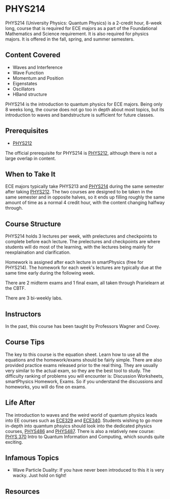 # PHYS214

PHYS214 (University Physics: Quantum Physics) is a 2-credit hour, 8-week long, course that is required for ECE majors as a part of the Foundational Mathematics and Science requirement. It is also required for physics majors. It is offered in the fall, spring, and summer semesters.

## Content Covered

- Waves and Interference
- Wave Function
- Momentum and Position
- Eigenstates
- Oscillators
- HBand structure
  
PHYS214 is the introduction to quantum physics for ECE majors. Being only 8 weeks long, the course does not go too in depth about most topics, but its introduction to waves and bandstructure is sufficient for future classes.

## Prerequisites

- [PHYS212](PHYS212.md)

The official prerequisite for PHYS214 is [PHYS212](PHYS212.md), although there is not a large overlap in content.

## When to Take It

ECE majors typically take PHYS213 and [PHYS214](PHYS214.md) during the same semester after taking [PHYS212](PHYS212.md). The two courses are designed to be taken in the same semester and in opposite halves, so it ends up filling roughly the same amount of time as a normal 4 credit hour, with the content changing halfway through.

## Course Structure

PHYS214 holds 3 lectures per week, with prelectures and checkpoints to complete before each lecture. The prelectures and checkpoints are where students will do most of the learning, with the lectures being mainly for reexplaination and clarification. 

Homework is assigned after each lecture in smartPhysics (free for PHYS214). The homework for each week's lectures are typically due at the same time early during the following week.

There are 2 midterm exams and 1 final exam, all taken through Prarielearn at the CBTF. 

There are 3 bi-weekly labs.

## Instructors

In the past, this course has been taught by Professors Wagner and Covey.

## Course Tips

The key to this course is the equation sheet. Learn how to use all the equations and the homework/exams should be fairly simple. There are also provided practice exams released prior to the real thing. They are usually very similar to the actual exam, so they are the best tool to study. The difficulty ranking of problems you will encounter is: Discussion Worksheets, smartPhysics Homework, Exams. So if you understand the discussions and homeworks, you will do fine on exams.

## Life After

The introduction to waves and the weird world of quantum physics leads into EE courses such as [ECE329](../ECE%20Course%20Offerings/ECE329.md) and [ECE340](../ECE%20Course%20Offerings/ECE340.md). Students wishing to go more in-depth into quamtum phsyics should look into the dedicated physics courses, [PHYS486](PHYS486.md) and [PHYS487](PHYS487.md). There is also a relatively new course: [PHYS 370](PHYS370.md) Intro to Quantum Information and Computing, which sounds quite exciting.

## Infamous Topics

- Wave Particle Duality: If you have never been introduced to this it is very wacky. Just hold on tight!

## Resources
